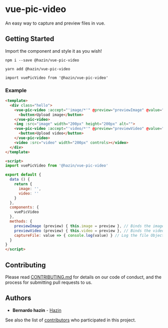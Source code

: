 # vue-pic-video

An easy way to capture and preview files in vue.

## Getting Started
Import the component and style it as you wish!

```
npm i --save @hazin/vue-pic-video
```

```
yarn add @hazin/vue-pic-video
```

```
import vuePicVideo from '@hazin/vue-pic-video'
```

### Example

```html
<template>
  <div class="hello">
    <vue-pic-video :accept="'image/*'" @preview="previewImage" @value="captureFile">
      <button>Upload image</button>
    </vue-pic-video>
    <img :src="image" width="200px" height="200px" alt="">
    <vue-pic-video :accept="'video/*'" @preview="previewVideo" @value="captureFile">
      <button>Upload video</button>
    </vue-pic-video>
    <video :src="video" width="200px" controls></video>
  </div>
</template>
```

```html
<script>
import vuePicVideo from '@hazin/vue-pic-video'

export default {
  data () {
    return {
      image: '',
      video: ''
    }
  },
  components: {
    vuePicVideo
  },
  methods: {
    previewImage (preview) { this.image = preview }, // Binds the image to show in <image> tag
    previewVideo (preview) { this.video = preview }, // Binds the video to show in <video> tag
    captureFile: value => { console.log(value) } // Log the file Object
  }
}
</script>

```


## Contributing

Please read [CONTRIBUTING.md](https://gist.github.com/PurpleBooth/b24679402957c63ec426) for details on our code of conduct, and the process for submitting pull requests to us.

## Authors

* **Bernardo hazin** - [Hazin](https://github.com/BernardoHazin)

See also the list of [contributors](https://github.com/your/project/contributors) who participated in this project.
